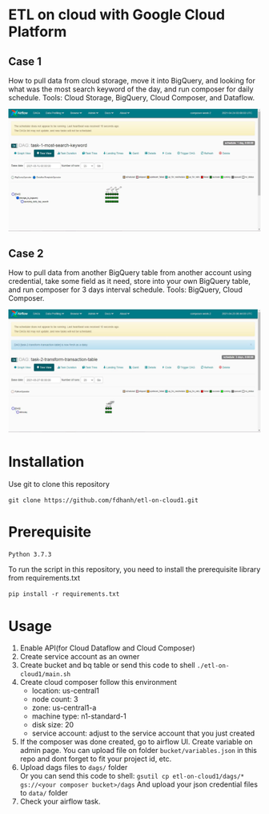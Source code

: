 # ETL on cloud with Google Cloud Platform 

## Case 1
How to pull data from cloud storage, move it into BigQuery, and looking for what was the most search keyword of the day, and run composer for daily schedule.
Tools: Cloud Storage, BigQuery, Cloud Composer, and Dataflow.

![alt text](https://github.com/fdhanh/etl-on-cloud1/blob/master/add_files/task-1.JPG?raw=true)

## Case 2
How to pull data from another BigQuery table from another account using credential, take some field as it need, store into your own BigQuery table, and run composer for 3 days interval schedule.
Tools: BigQuery, Cloud Composer.

![alt text](https://github.com/fdhanh/etl-on-cloud1/blob/master/add_files/task-2.JPG?raw=true)

# Installation
Use git to clone this repository

`git clone https://github.com/fdhanh/etl-on-cloud1.git`

# Prerequisite

`Python 3.7.3`

To run the script in this repository, you need to install the prerequisite library from requirements.txt

`pip install -r requirements.txt`

# Usage
1. Enable API(for Cloud Dataflow and Cloud Composer)
2. Create service account as an owner
3. Create bucket and bq table or send this code to shell `./etl-on-cloud1/main.sh`
4. Create cloud composer
	follow this environment
	- location: us-central1
	- node count: 3
	- zone: us-central1-a
	- machine type: n1-standard-1
	- disk size: 20
	- service account: adjust to the service account that you just created
5. If the composer was done created, go to airflow UI. Create variable on admin page. 
	You can upload file on folder `bucket/variables.json` in this repo and dont forget to fit your project id, etc.
6. Upload dags files to `dags/` folder <br>
	Or you can send this code to shell:
	`gsutil cp etl-on-cloud1/dags/* gs://<your composer bucket>/dags`
	And upload your json credential files to `data/` folder
7. Check your airflow task.